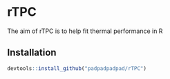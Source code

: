 
<!-- README.md is generated from README.Rmd. Please edit that file -->

# rTPC

The aim of rTPC is to help fit thermal performance in R

## Installation

``` r
devtools::install_github("padpadpadpad/rTPC")
```
